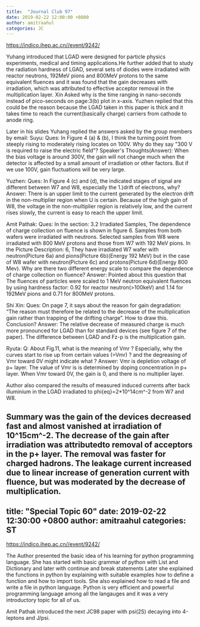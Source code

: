 ```yaml
---
title:  "Journal Club 97"
date: 2019-02-22 12:00:00 +0800
author: amitraahul
categories: JC
---
```


<https://indico.ihep.ac.cn//event/9242/>

Yuhang introduced that LGAD were designed for particle physics experiments, medical and timing applications.He further added that to study the radiation hardness of LGAD, several sets of diodes were irradiated with reactor neutrons, 192MeV pions and 800MeV protons to the same equivalent fluences and it was found that the gain decreases with irradiation,  which was attributed to effective acceptor removal in the multiplication layer.
Xin Asked why is the time ranging in nano-seconds instead of pico-seconds on page:3(b) plot in x-axis.
Yuzhen replied that this could be the reason because the LGAD taken in this paper is thick and it takes time to reach the current(basically charge) carriers from cathode to anode ring.

Later in his slides Yuhang replied the answers asked by the group members by email:
Suyu: Ques: In Figure 4 (a) & (b), I think the turning point from steeply rising to moderately rising
locates on 100V. Why do they say "300 V is required to raise the electric field"?
Speaker's Thoughts(Answer): When the bias voltage is around 300V, the gain will not change much
when the detector is affected by a small amount of irradiation or other factors. But if we
use 100V, gain fluctuations will be very large.

Yuzhen: Ques: In Figure 4 (c) and (d), the indicated stages of signal are different between W7 and W8,
especially the 1.)drift of electrons, why?
Answer: There is an upper limit to the current generated by the electron drift in the
non-multiplier region when U is certain. Because of the high gain of W8, the voltage in
the non-multiplier region is relatively low, and the current rises slowly, the current
is easy to reach the upper limit.

Amit Pathak: Ques: In the section: 3.2 Irradiated Samples, The dependence of charge collection on fluence is shown in figure 6.
Samples from both wafers were irradiated with neutrons. Selected samples from W8 were
irradiated with 800 MeV protons and those from W7 with 192 MeV pions.
In the Picture Description: 6, They have irradiated W7 wafer with neutron(Picture 6a) and
pions(Picture 6b)(Energy 192 MeV) but in the case of W8 wafer with neutron(Picture 6c) and
protons(Picture 6d)(Energy 800 Mev).
Why are there two different energy scale to compare the dependence of charge collection on
fluence?
Answer: Pointed about this question that The fluences of particles were scaled to 1 MeV neutron equivalent fluences by using hardness factor: 0.92 for reactor neutron(>100keV) and 1.14 for 192MeV pions and 0.71 for 800MeV protons.

Shi Xin: Ques: On page 7, it says about the reason for gain degradation: “The reason must therefore be
related to the decrease of the multiplication gain rather than trapping of the drifting
charge”. How to draw this. Conclusion?
Answer: The relative decrease of measured charge is much more pronounced for LGAD than for
standard devices (see figure 7 of the paper). The difference between LGAD and Fz-p is the multiplication gain.

Ryuta: Q: About Fig.11, what is the meaning of Vmr ? Especially, why the curves start
to rise up from certain values (=Vmr) ? and the degreasing of Vmr toward 0V
might indicate what ?
Answer: Vmr is depletion voltage of p+ layer. The value of Vmr is is determined by doping
concentration in p+ layer. When Vmr toward 0V, the gain is 0, and there is no multiplier layer.

Author also compared the results of measured induced currents after back illuminium in the LGAD irradiated to phi{eq}=2*10^14cm^-2 from W7 and W8.

Summary was the gain of the devices decreased fast and almost vanished at irradiation of 10^15cm^-2.
The decrease of the gain after irradiation was attributedto removal of acceptors in the p+ layer. The
removal was faster for charged hadrons. The leakage current increased due to linear increase of generation current with fluence, but was moderated by the decrease of multiplication.
---
title:  "Special Topic 60"
date: 2019-02-22 12:30:00 +0800
author: amitraahul
categories: ST
---

<https://indico.ihep.ac.cn//event/9242/>

The Author presented the basic idea of his learning for python programming language.
She has started with basic grammar of python with List and Dictionary and later with continue and break statements
Later she explained the functions in python by explaining with suitable examples how to define a function and how to import tools.
She also explained how to read a file and write a file in python language.
Python is very efficient and powerful programming language among all the langauges and it was a very introductory topic for all of us.


Amit Pathak introduced the next JC98 paper with psi(2S) decaying into 4-leptons and J/psi.
